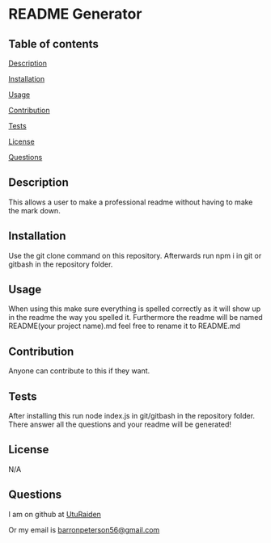 # README Generator

  
  ## Table of contents

  [Description](#Description)

  [Installation](#Installation)

  [Usage](#Usage)

  [Contribution](#Contribution)
  
  [Tests](#Tests)

  [License](#License)

  [Questions](#Questions)

  ## Description <a id="Description"></a>

  This allows a user to make a professional readme without having to make the mark down.

  ## Installation <a id="Installation"></a>

  Use the git clone command on this repository. Afterwards run npm i in git or gitbash in the repository folder.

  ## Usage <a id="Usage"></a>

  When using this make sure everything is spelled correctly as it will show up in the readme the way you spelled it. Furthermore the readme will be named README(your project name).md feel free to rename it to README.md

  ## Contribution <a id="Contribution"></a>

  Anyone can contribute to this if they want.

  ## Tests  <a id="Tests"></a>

  After installing this run node index.js in git/gitbash in the repository folder. There answer all the questions and your readme will be generated!

  ## License <a id="License"></a>

  N/A

  ## Questions <a id="Questions"></a>

  I am on github at [UtuRaiden](https://github.com/UtuRaiden)

  Or my email is barronpeterson56@gmail.com
 

  
